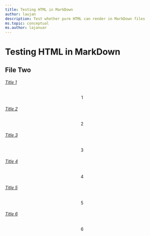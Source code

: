 ```yaml
---
title: Testing HTML in MarkDown
author: laujan
description: Test whether pure HTML can render in MarkDown files
ms.topic: conceptual
ms.author: lajanuar
---
```


# Testing HTML in MarkDown

## File Two
<!-- markdownlint-disable MD033 -->

<!DOCTYPE html>
<html>
<head>
<link rel="stylesheet" type="text/css" href="https://assets.onestore.ms/cdnfiles/external/mwf/long/v1/v1.26.1/css/mwf-west-european-default.css">
</head>
<body>

<div class="m-card-group f-feed"><div class="c-card f-double"><div class="card-heading"><a href="#" class="c-hyperlink"><h6 class="c-heading-6">Title 1</h6></a></div><div class="c-card-content"><p class="c-heading-3" style="text-align: center">1</p></div></div><div class="c-card f-single"><div class="card-heading"><a href="#" class="c-hyperlink"><h6 class="c-heading-6">Title 2</h6></a></div><div class="c-card-content"><p class="c-heading-3" style="text-align: center">2</p></div></div><div class="c-card f-single"><div class="card-heading"><a href="#" class="c-hyperlink"><h6 class="c-heading-6">Title 3</h6></a></div><div class="c-card-content"><p class="c-heading-3" style="text-align: center">3</p></div></div><div class="c-card f-single"><div class="card-heading"><a href="#" class="c-hyperlink"><h6 class="c-heading-6">Title 4</h6></a></div><div class="c-card-content"><p class="c-heading-3" style="text-align: center">4</p></div></div><div class="c-card f-single"><div class="card-heading"><a href="#" class="c-hyperlink"><h6 class="c-heading-6">Title 5</h6></a></div><div class="c-card-content"><p class="c-heading-3" style="text-align: center">5</p></div></div><div class="c-card f-double"><div class="card-heading"><a href="#" class="c-hyperlink"><h6 class="c-heading-6">Title 6</h6></a></div><div class="c-card-content"><p class="c-heading-3" style="text-align: center">6</p></div></div></div>

</body>
</html>